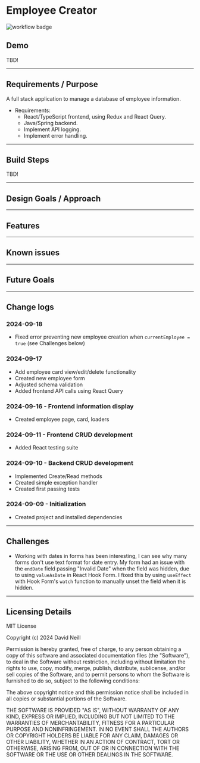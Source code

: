 # Employee Creator

![workflow badge](https://github.com/vadien/REPO-NAME/actions/workflows/REPO-FILENAME.yaml/badge.svg)

## Demo

TBD!

---

## Requirements / Purpose

A full stack application to manage a database of employee information.

- Requirements:
  - React/TypeScript frontend, using Redux and React Query.
  - Java/Spring backend.
  - Implement API logging.
  - Implement error handling.

---

## Build Steps

TBD!

---

## Design Goals / Approach

---

## Features

---

## Known issues

---

## Future Goals

---

## Change logs

### 2024-09-18

- Fixed error preventing new employee creation when `currentEmployee = true` (see Challenges below)

### 2024-09-17

- Add employee card view/edit/delete functionality
- Created new employee form
- Adjusted schema validation
- Added frontend API calls using React Query

### 2024-09-16 - Frontend information display

- Created employee page, card, loaders

### 2024-09-11 - Frontend CRUD development

- Added React testing suite

### 2024-09-10 - Backend CRUD development

- Implemented Create/Read methods
- Created simple exception handler
- Created first passing tests

### 2024-09-09 - Initialization

- Created project and installed dependencies

---

## Challenges

- Working with dates in forms has been interesting, I can see why many forms don't use text format for date entry. My form had an issue with the `endDate` field passing "Invalid Date" when the field was hidden, due to using `valueAsDate` in React Hook Form. I fixed this by using `useEffect` with Hook Form's `watch` function to manually unset the field when it is hidden.

---

## Licensing Details

MIT License

Copyright (c) 2024 David Neill

Permission is hereby granted, free of charge, to any person obtaining a copy of this software and associated documentation files (the "Software"), to deal in the Software without restriction, including without limitation the rights to use, copy, modify, merge, publish, distribute, sublicense, and/or sell copies of the Software, and to permit persons to whom the Software is furnished to do so, subject to the following conditions:

The above copyright notice and this permission notice shall be included in all copies or substantial portions of the Software.

THE SOFTWARE IS PROVIDED "AS IS", WITHOUT WARRANTY OF ANY KIND, EXPRESS OR IMPLIED, INCLUDING BUT NOT LIMITED TO THE WARRANTIES OF MERCHANTABILITY, FITNESS FOR A PARTICULAR PURPOSE AND NONINFRINGEMENT. IN NO EVENT SHALL THE AUTHORS OR COPYRIGHT HOLDERS BE LIABLE FOR ANY CLAIM, DAMAGES OR OTHER LIABILITY, WHETHER IN AN ACTION OF CONTRACT, TORT OR OTHERWISE, ARISING FROM, OUT OF OR IN CONNECTION WITH THE SOFTWARE OR THE USE OR OTHER DEALINGS IN THE SOFTWARE.
